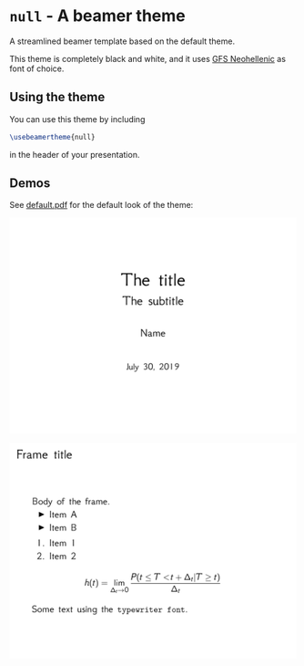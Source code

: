 # `null` - A beamer theme

A streamlined beamer template based on the default theme.

This theme is completely black and white, and it uses [GFS Neohellenic](https://tug.org/FontCatalogue/gfsneohellenic/) as font of choice.

## Using the theme

You can use this theme by including

```latex
\usebeamertheme{null}
```

in the header of your presentation.

## Demos

See [default.pdf](./default.pdf) for the default look of the theme:

[![default-01](./default-1.png)](./default.pdf)

[![default-02](./default-2.png)](./default.pdf)
